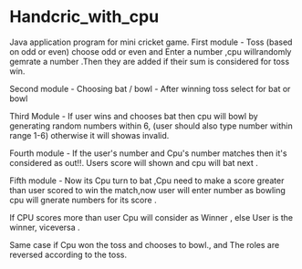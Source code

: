 # Handcric_with_cpu
Java application program for mini cricket game.
First module - Toss (based on odd or even) choose odd or even and Enter a number ,cpu willrandomly gemrate a number .Then they are added if their sum is considered for toss win.

Second module - Choosing bat / bowl - After winning toss select for bat or bowl

Third Module - If user wins and chooses bat then cpu will bowl by generating random numbers within 6, (user should also type number within range 1-6) otherwise it will showas invalid.

Fourth module - If the user's number and Cpu's number matches then it's considered as out!!. Users score will shown and cpu will bat next .

Fifth module - Now its Cpu turn to bat ,Cpu need to make a score greater than user scored to win the match,now user will enter number as bowling cpu will gnerate numbers for its score .

If CPU scores more than user Cpu will consider as Winner , else User is the winner, viceversa .

Same case if Cpu won the toss and chooses to bowl., and The roles are reversed according to the toss.
